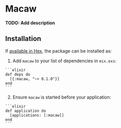 # Macaw

**TODO: Add description**

## Installation

If [available in Hex](https://hex.pm/docs/publish), the package can be installed as:

  1. Add `macaw` to your list of dependencies in `mix.exs`:

    ```elixir
    def deps do
      [{:macaw, "~> 0.1.0"}]
    end
    ```

  2. Ensure `macaw` is started before your application:

    ```elixir
    def application do
      [applications: [:macaw]]
    end
    ```

